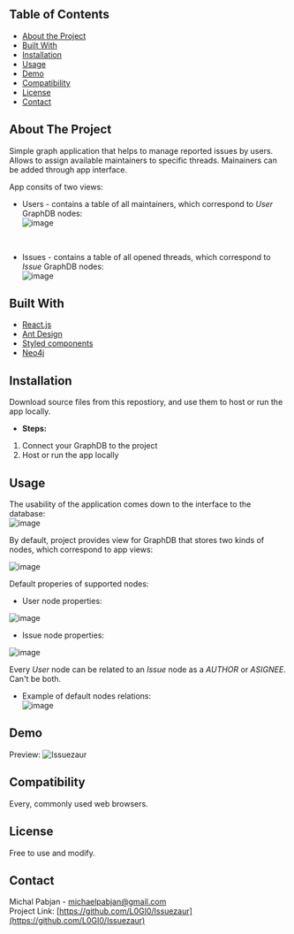 ## Table of Contents

* [About the Project](#about-the-project)
* [Built With](#built-with)
* [Installation](#installation)
* [Usage](#usage)
* [Demo](#demo)
* [Compatibility](#compatibility)
* [License](#license)
* [Contact](#contact)


## About The Project
Simple graph application that helps to manage reported issues by users. Allows to assign available maintainers to specific threads.
Mainainers can be added through app interface. 

App consits of two views:
* Users - contains a table of all maintainers, which correspond to *User* GraphDB nodes: <br/> 
![image](https://user-images.githubusercontent.com/48987014/114276850-c63a2200-9a28-11eb-87f8-558456951e57.png)
<br/>

* Issues - contains a table of all opened threads, which correspond to *Issue* GraphDB nodes: <br/> 
![image](https://user-images.githubusercontent.com/48987014/114278017-0d76e180-9a2e-11eb-8b01-41f426505b2e.png)


## Built With
* [React.js](https://pl.reactjs.org/)
* [Ant Design](https://ant.design/)
* [Styled components](https://styled-components.com/)
* [Neo4j](https://neo4j.com/)

## Installation
Download source files from this repostiory, and use them to host or run the app locally. <br/>
* **Steps:**
1. Connect your GraphDB to the project<br />
2. Host or run the app locally <br />

## Usage

The usability of the application comes down to the interface to the database: <br/>
![image](https://user-images.githubusercontent.com/48987014/114279883-17511280-9a37-11eb-995c-f0b40954af79.png)

By default, project provides view for GraphDB that stores two kinds of nodes, which correspond to app views:

![image](https://user-images.githubusercontent.com/48987014/114280293-dce87500-9a38-11eb-9019-85e22ec36e26.png)

Default properies of supported nodes:

* User node properties:

![image](https://user-images.githubusercontent.com/48987014/114280387-45cfed00-9a39-11eb-89c4-37074919e7eb.png)

* Issue node properties:

![image](https://user-images.githubusercontent.com/48987014/114280399-4bc5ce00-9a39-11eb-9e3a-e0729db5071e.png)

Every *User* node can be related to an *Issue* node as a *AUTHOR* or *ASIGNEE*. Can't be both. 

* Example of default nodes relations: <br/>
![image](https://user-images.githubusercontent.com/48987014/114280571-2f766100-9a3a-11eb-9d56-1d441c4468f8.png)

## Demo
Preview: ![Issuezaur](https://issuezaur.web.app/)

## Compatibility
Every, commonly used web browsers. 

## License
Free to use and modify.

## Contact
Michal Pabjan - michaelpabjan@gmail.com<br />
Project Link: [https://github.com/L0GI0/Issuezaur](https://github.com/L0GI0/Issuezaur)
